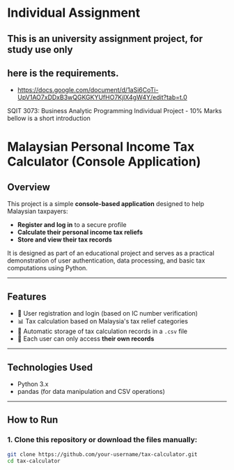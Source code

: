 # Individual Assignment

## This is an university assignment project, for study use only
## here is the requirements.

- https://docs.google.com/document/d/1aSi6CoTi-UpV1AO7xDDxB3wQGKGKYUfHO7KjlX4gW4Y/edit?tab=t.0

SQIT 3073: Business Analytic Programming Individual Project -  10% Marks
bellow is a short introduction

# Malaysian Personal Income Tax Calculator (Console Application)

## Overview

This project is a simple **console-based application** designed to help Malaysian taxpayers:
- **Register and log in** to a secure profile
- **Calculate their personal income tax reliefs**
- **Store and view their tax records**

It is designed as part of an educational project and serves as a practical demonstration of user authentication, data processing, and basic tax computations using Python.

---

## Features

- 🔐 User registration and login (based on IC number verification)
- 📊 Tax calculation based on Malaysia's tax relief categories
- 📁 Automatic storage of tax calculation records in a `.csv` file
- 👤 Each user can only access **their own records**

---

## Technologies Used

- Python 3.x
- pandas (for data manipulation and CSV operations)

---

## How to Run

### 1. Clone this repository or download the files manually:

```bash
git clone https://github.com/your-username/tax-calculator.git
cd tax-calculator
